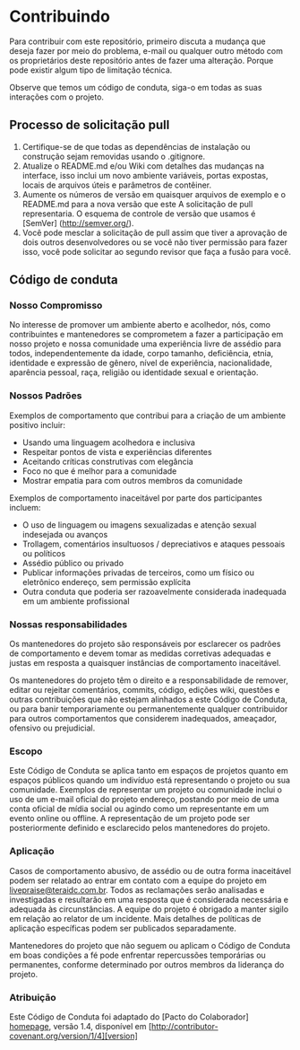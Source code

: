 # Contribuindo

Para contribuir com este repositório, primeiro discuta a mudança que deseja fazer por meio do problema,
e-mail ou qualquer outro método com os proprietários deste repositório antes de fazer uma alteração. 
Porque pode existir algum tipo de limitação técnica.

Observe que temos um código de conduta, siga-o em todas as suas interações com o projeto.

## Processo de solicitação pull

1. Certifique-se de que todas as dependências de instalação ou construção sejam removidas usando o .gitignore.
2. Atualize o README.md e/ou Wiki com detalhes das mudanças na interface, isso inclui um novo ambiente 
   variáveis, portas expostas, locais de arquivos úteis e parâmetros de contêiner.
3. Aumente os números de versão em quaisquer arquivos de exemplo e o README.md para a nova versão que este
   A solicitação de pull representaria. O esquema de controle de versão que usamos é [SemVer] (http://semver.org/).
4. Você pode mesclar a solicitação de pull assim que tiver a aprovação de dois outros desenvolvedores ou se você 
   não tiver permissão para fazer isso, você pode solicitar ao segundo revisor que faça a fusão para você.

## Código de conduta

### Nosso Compromisso

No interesse de promover um ambiente aberto e acolhedor, nós, como
contribuintes e mantenedores se comprometem a fazer a participação em nosso projeto e
nossa comunidade uma experiência livre de assédio para todos, independentemente da idade, corpo
tamanho, deficiência, etnia, identidade e expressão de gênero, nível de experiência,
nacionalidade, aparência pessoal, raça, religião ou identidade sexual e
orientação.

### Nossos Padrões

Exemplos de comportamento que contribui para a criação de um ambiente positivo
incluir:

* Usando uma linguagem acolhedora e inclusiva
* Respeitar pontos de vista e experiências diferentes
* Aceitando críticas construtivas com elegância
* Foco no que é melhor para a comunidade
* Mostrar empatia para com outros membros da comunidade

Exemplos de comportamento inaceitável por parte dos participantes incluem:

* O uso de linguagem ou imagens sexualizadas e atenção sexual indesejada ou
avanços
* Trollagem, comentários insultuosos / depreciativos e ataques pessoais ou políticos
* Assédio público ou privado
* Publicar informações privadas de terceiros, como um físico ou eletrônico
  endereço, sem permissão explícita
* Outra conduta que poderia ser razoavelmente considerada inadequada em um
  ambiente profissional

### Nossas responsabilidades

Os mantenedores do projeto são responsáveis ​​por esclarecer os padrões de
comportamento e devem tomar as medidas corretivas adequadas e justas em
resposta a quaisquer instâncias de comportamento inaceitável.

Os mantenedores do projeto têm o direito e a responsabilidade de remover, editar ou
rejeitar comentários, commits, código, edições wiki, questões e outras contribuições
que não estejam alinhados a este Código de Conduta, ou para banir temporariamente ou
permanentemente qualquer contribuidor para outros comportamentos que considerem inadequados,
ameaçador, ofensivo ou prejudicial.

### Escopo

Este Código de Conduta se aplica tanto em espaços de projetos quanto em espaços públicos
quando um indivíduo está representando o projeto ou sua comunidade. Exemplos de
representar um projeto ou comunidade inclui o uso de um e-mail oficial do projeto
endereço, postando por meio de uma conta oficial de mídia social ou agindo como um
representante em um evento online ou offline. A representação de um projeto pode ser
posteriormente definido e esclarecido pelos mantenedores do projeto.

### Aplicação

Casos de comportamento abusivo, de assédio ou de outra forma inaceitável podem ser
relatado ao entrar em contato com a equipe do projeto em livepraise@teraidc.com.br. Todos
as reclamações serão analisadas e investigadas e resultarão em uma resposta que
é considerada necessária e adequada às circunstâncias. A equipe do projeto é
obrigado a manter sigilo em relação ao relator de um incidente.
Mais detalhes de políticas de aplicação específicas podem ser publicados separadamente.

Mantenedores do projeto que não seguem ou aplicam o Código de Conduta em boas condições
a fé pode enfrentar repercussões temporárias ou permanentes, conforme determinado por outros
membros da liderança do projeto.

### Atribuição

Este Código de Conduta foi adaptado do [Pacto do Colaborador] [homepage], versão 1.4,
disponível em [http://contributor-covenant.org/version/1/4][version]

[homepage]: http://contributor-covenant.org
[versão]: http://contributor-covenant.org/version/1/4/